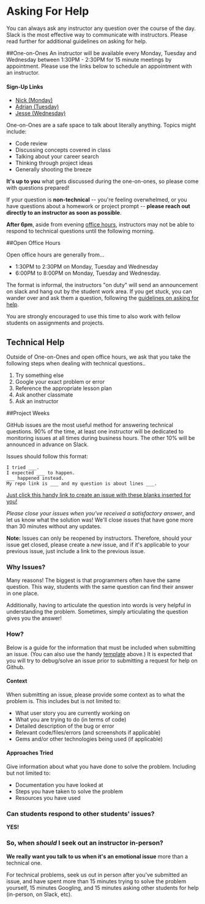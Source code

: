 # Asking For Help

You can always ask any instructor any question over the course of the day. Slack is the most effective way to communicate with instructors. Please read further for additional guidelines on asking for help.

##One-on-Ones
An instructor will be available every Monday, Tuesday and Wednesday between 1:30PM - 2:30PM for 15 minute meetings by appointment. Please use the links below to schedule an appointment with an instructor.

#### Sign-Up Links
- [Nick (Monday)](https://calendar.google.com/calendar/selfsched?sstoken=UUo1eHRJMnRQX3dMfGRlZmF1bHR8MmIwNmRlNjU3YTRkMWViYTMxMGIzNjdmN2UxNjMwM2M)
- [Adrian (Tuesday)](https://calendar.google.com/calendar/selfsched?sstoken=UU13YkFnWjlzMklifGRlZmF1bHR8MGVmNzMyNjg1NmZiYmYxMTMwMGJjOWEzODczMTYyYmU)
- [Jesse (Wednesday)](https://calendar.google.com/calendar/selfsched?sstoken=UUpvMzNzd0h2bzBLfGRlZmF1bHR8MDliNjllOTcxYzUzY2QyM2RhYThjZTEyOTViZDc1MjE)

One-on-Ones are a safe space to talk about literally anything. Topics might include:
- Code review
- Discussing concepts covered in class
- Talking about your career search
- Thinking through project ideas
- Generally shooting the breeze

**It's up to you** what gets discussed during the one-on-ones, so please come with questions prepared!

If your question is **non-technical** -- you're feeling overwhelmed, or you have questions about a homework or project prompt -- **please reach out directly to an instructor as soon as possible**.

**After 6pm**, aside from evening [office hours](office-hours.md), instructors may not be able to respond to technical questions until the following morning.

##Open Office Hours

Open office hours are generally from...
- 1:30PM to 2:30PM on Monday, Tuesday and Wednesday
- 6:00PM to 8:00PM on Monday, Tuesday and Wednesday.

The format is informal, the instructors "on duty" will send an announcement on slack and hang out by the student work area. If you get stuck, you can wander over and ask them a question, following the [guidelines on asking for help](asking-for-help.md).

You are strongly encouraged to use this time to also work with fellow students on assignments and projects.

## Technical Help

Outside of One-on-Ones and open office hours, we ask that you take the following steps when dealing with technical questions..

1. Try something else
2. Google your exact problem or error
3. Reference the appropriate lesson plan
4. Ask another classmate
5. Ask an instructor

##Project Weeks

GitHub issues are the most useful method for answering technical questions. 90% of the time, at least one instructor will be dedicated to monitoring issues at all times during business hours. The other 10% will be announced in advance on Slack.

Issues should follow this format:
```
I tried ___.
I expected ___ to happen.
___ happened instead.
My repo link is ___ and my question is about lines ___.
```

[Just click this handy link to create an issue with these blanks inserted for you!](https://github.com/ga-dc/project1/issues/new?title=issue+with+____&body=I+tried+_____.+I+expected+_____+to+happen._____+happened+instead.%0DMy+repo+link+is+___+and+my+question+is+about+lines+___.)

*Please close your issues when you've received a satisfactory answer*, and let us know what the solution was! We'll close issues that have gone more than 30 minutes without any updates.

**Note:** Issues can only be reopened by instructors. Therefore, should your issue get closed, please create a *new* issue, and if it's applicable to your previous issue, just include a link to the previous issue.

### Why Issues?

Many reasons! The biggest is that programmers often have the same question. This way, students with the same question can find their answer in one place.

Additionally, having to articulate the question into words is very helpful in understanding the problem. Sometimes, simply articulating the question gives you the answer!

### How?

Below is a guide for the information that must be included when submitting an issue. (You can also use the handy [template](https://github.com/ga-dc/project2/issues/new?title=issue+with+____&body=I+tried+_____.+I+expected+_____+to+happen._____+happened+instead.%0DMy+repo+link+is+___+and+my+question+is+about+lines+___.) above.) It is expected that you will try to debug/solve an issue prior to submitting a request for help on Github.

#### Context

When submitting an issue, please provide some context as to what the problem is. This includes but is not limited to:
- What user story you are currently working on
- What you are trying to do (in terms of code)
- Detailed description of the bug or error
- Relevant code/files/errors (and screenshots if applicable)
- Gems and/or other technologies being used (if applicable)

#### Approaches Tried

Give information about what you have done to solve the problem. Including but not limited to:
- Documentation you have looked at
- Steps you have taken to solve the problem
- Resources you have used

### Can students respond to other students' issues?

**YES!**

### So, when *should* I seek out an instructor in-person?

**We really want you talk to us when it's an emotional issue** more than a technical one.

For technical problems, seek us out in person after you've submitted an issue, and have spent more than 15 minutes trying to solve the problem yourself, 15 minutes Googling, and 15 minutes asking other students for help (in-person, on Slack, etc).
